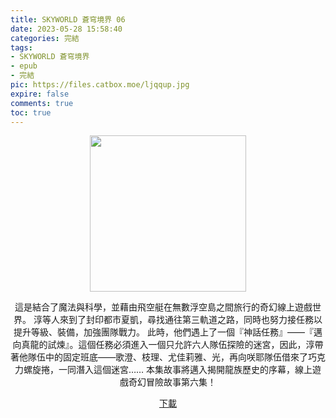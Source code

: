 ```yaml
---
title: SKYWORLD 蒼穹境界 06
date: 2023-05-28 15:58:40
categories: 完結
tags:
- SKYWORLD 蒼穹境界
- epub
- 完結
pic: https://files.catbox.moe/ljqqup.jpg
expire: false
comments: true
toc: true
---
```


<div style="text-align:center" class="kratos-post-content">

<img width="250px" src="https://files.catbox.moe/ljqqup.jpg">

<p>
這是結合了魔法與科學，並藉由飛空艇在無數浮空島之間旅行的奇幻線上遊戲世界。
淳等人來到了封印都市夏凱，尋找通往第三軌道之路，同時也努力接任務以提升等級、裝備，加強團隊戰力。
此時，他們遇上了一個『神話任務』——『邁向真龍的試煉』。這個任務必須進入一個只允許六人隊伍探險的迷宮，因此，淳帶著他隊伍中的固定班底——歌澄、枝理、尤佳莉雅、光，再向咲耶隊伍借來了巧克力螺旋捲，一同潛入這個迷宮……
本集故事將邁入揭開龍族歷史的序幕，線上遊戲奇幻冒險故事第六集！
</p>

<p>
<a href="https://epubdatabase.azurewebsites.net/EBOOKS/EPUB/完結/SKYWORLD蒼穹境界/SKYWORLD蒼穹境界6.epub?download=1">下載</a>
</p>

</div>